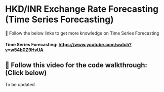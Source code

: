 # HKD/INR Exchange Rate Forecasting (Time Series Forecasting)

🔴 Follow the below links to get more knowledge on Time Series Forecasting

#### Time Series Forecasting:  https://www.youtube.com/watch?v=w54b0Z9HvUA

## 🔴 Follow this video for the code walkthrough: (Click below)

To be updated

